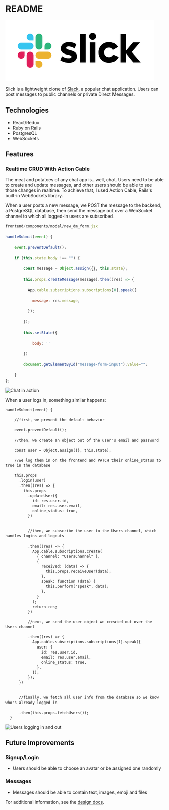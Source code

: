 # README

![logo](./app/assets/images/slick_logo_big.png)

Slick is a lightweight clone of [Slack](https://www.slack.com), a popular chat application. Users can post messages to public channels or private Direct Messages.

## Technologies
- React/Redux
- Ruby on Rails
- PostgresQL
- WebSockets

## Features

### Realtime CRUD With Action Cable

The meat and potatoes of any chat app is...well, chat. Users need to be able to create and update messages, and other users should be able to see those changes in realtime. To achieve that, I used Action Cable, Rails's built-in WebSockets library.

When a user posts a new message, we POST the message to the backend, a PostgreSQL database, then send the message out over a WebSocket channel to which all logged-in users are subscribed.

```js
frontend/components/modal/new_dm_form.jsx

handleSubmit(event) {
    
    event.preventDefault();
    
    if (this.state.body !== "") {
    
        const message = Object.assign({}, this.state);
        
        this.props.createMessage(message).then((res) => {
                    
          App.cable.subscriptions.subscriptions[0].speak({
            
            message: res.message,
          
          });
        
        });
                
        this.setState({
            
            body: ''
            
        })
        
        document.getElementById("message-form-input").value="";

    }
};
```
![Chat in action](https://media.giphy.com/media/VgZPqcNWQFHjOucV9P/giphy.gif)

When a user logs in, something similar happens:

```
handleSubmit(event) {

    //first, we prevent the default behavior
    
    event.preventDefault();
    
    //then, we create an object out of the user's email and password
    
    const user = Object.assign({}, this.state);
    
    //we log them in on the frontend and PATCH their online_status to true in the database
    
    this.props
      .login(user)
      .then((res) => {
        this.props
          .updateUser({
            id: res.user.id,
            email: res.user.email,
            online_status: true,
          })
          
          
          //then, we subscribe the user to the Users channel, which handles logins and logouts
          
          .then((res) => {
            App.cable.subscriptions.create(
              { channel: "UsersChannel" },
              {
                received: (data) => {
                  this.props.receiveUser(data);
                },
                speak: function (data) {
                  this.perform("speak", data);
                },
              }
            );
            return res;
          })
          
          //next, we send the user object we created out over the Users channel
          
          .then((res) => {
            App.cable.subscriptions.subscriptions[1].speak({
              user: {
                id: res.user.id,
                email: res.user.email,
                online_status: true,
              },
            });
          });
      })
      
      
      //finally, we fetch all user info from the database so we know who's already logged in
      
      .then(this.props.fetchUsers());
  }
```
![Users logging in and out](https://media.giphy.com/media/jUJfmnjxxgs4s44EJg/giphy.gif)

## Future Improvements

### Signup/Login
- Users should be able to choose an avatar or be assigned one randomly
### Messages
- Messages should be able to contain text, images, emoji and files

For additional information, see the [design docs](https://github.com/twofford/Slick/wiki).

